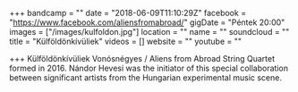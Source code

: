 +++
bandcamp = ""
date = "2018-06-09T11:10:29Z"
facebook = "https://www.facebook.com/aliensfromabroad/"
gigDate = "Péntek 20:00"
images = ["/images/kulfoldon.jpg"]
location = ""
name = ""
soundcloud = ""
title = "Külföldönkívüliek"
videos = []
website = ""
youtube = ""

+++
Külföldönkívüliek Vonósnégyes / Aliens from Abroad String Quartet formed in 2016. Nándor Hevesi was the initiator of this special collaboration between significant artists from the Hungarian experimental music scene.